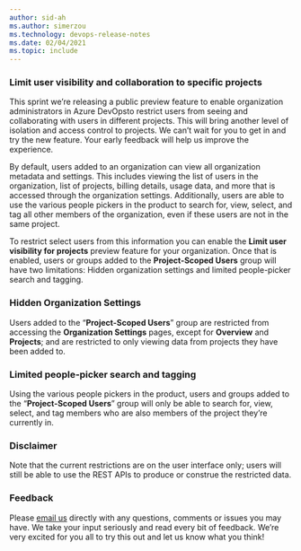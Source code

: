 ```yaml
---
author: sid-ah
ms.author: simerzou
ms.technology: devops-release-notes
ms.date: 02/04/2021
ms.topic: include
---
```


### Limit user visibility and collaboration to specific projects

This sprint we’re releasing a public preview feature to enable organization administrators in Azure DevOpsto restrict users from seeing and collaborating with users in different projects. This will bring another level of isolation and access control to projects. We can’t wait for you to get in and try the new feature. Your early feedback will help us improve the experience.

By default, users added to an organization can view all organization metadata and settings. This includes viewing the list of users in the organization, list of projects, billing details, usage data, and more that is accessed through the organization settings. Additionally, users are able to use the various people pickers in the product to search for, view, select, and tag all other members of the organization, even if these users are not in the same project.

To restrict select users from this information you can enable the **Limit user visibility for projects** preview feature for your organization. Once that is enabled, users or groups added to the **Project-Scoped Users** group will have two limitations: Hidden organization settings and limited people-picker search and tagging.


### Hidden Organization Settings

Users added to the “**Project-Scoped Users**” group are restricted from accessing the **Organization Settings** pages, except for **Overview** and **Projects**; and are restricted to only viewing data from projects they have been added to.

### Limited people-picker search and tagging

Using the various people pickers in the product, users and groups added to the “**Project-Scoped Users**” group will only be able to search for, view, select, and tag members who are also members of the project they’re currently in. 


### Disclaimer

Note that the current restrictions are on the user interface only; users will still be able to use the REST APIs to produce or construe the restricted data. 


### Feedback 

Please [email us](mailto:parsa.zand@microsoft.com) directly with any questions, comments or issues you may have. We take your input seriously and read every bit of feedback. We’re very excited for you all to try this out and let us know what you think! 
